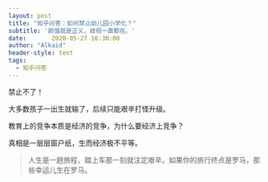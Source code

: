 ```yaml
---
layout: post
title: "知乎问答：如何禁止幼儿园小学化？"
subtitle: '颜值就是正义，歧视一直都在。'
date:       2020-05-27 16:30:00
author: "Alkaid"
header-style: text
tags:
  - 知乎问答
---
```


禁止不了！

大多数孩子一出生就输了，后续只能艰辛打怪升级。

教育上的竞争本质是经济的竞争，为什么要经济上竞争？

真相是一层层窗户纸，生而经济极不平等。

> 人生是一趟旅程，踏上车那一刻就注定艰辛。如果你的旅行终点是罗马，那些幸运儿生在罗马。